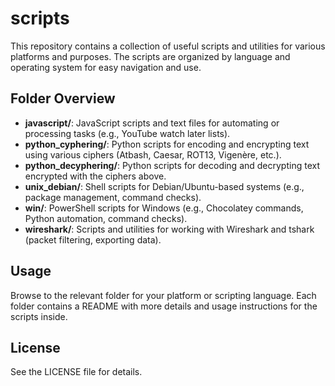 # scripts

This repository contains a collection of useful scripts and utilities for various platforms and purposes. The scripts are organized by language and operating system for easy navigation and use.

## Folder Overview

- **javascript/**: JavaScript scripts and text files for automating or processing tasks (e.g., YouTube watch later lists).
- **python_cyphering/**: Python scripts for encoding and encrypting text using various ciphers (Atbash, Caesar, ROT13, Vigenère, etc.).
- **python_decyphering/**: Python scripts for decoding and decrypting text encrypted with the ciphers above.
- **unix_debian/**: Shell scripts for Debian/Ubuntu-based systems (e.g., package management, command checks).
- **win/**: PowerShell scripts for Windows (e.g., Chocolatey commands, Python automation, command checks).
- **wireshark/**: Scripts and utilities for working with Wireshark and tshark (packet filtering, exporting data).

## Usage

Browse to the relevant folder for your platform or scripting language. Each folder contains a README with more details and usage instructions for the scripts inside.

## License

See the LICENSE file for details.
